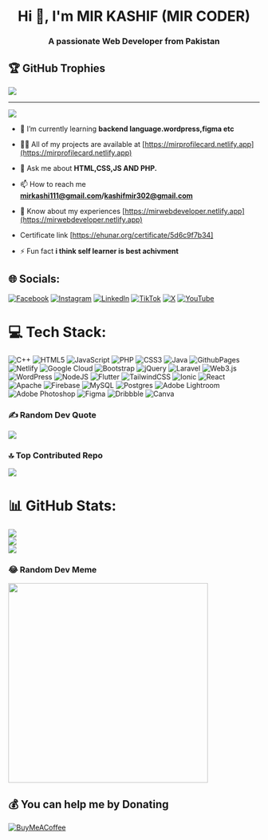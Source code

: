 <h1 align="center">Hi 👋, I'm MIR KASHIF (MIR CODER)</h1>
<h3 align="center">A passionate Web Developer from Pakistan</h3>

## 🏆 GitHub Trophies
![](https://github-profile-trophy.vercel.app/?username=mirkashi&theme=radical&no-frame=true&no-bg=false&margin-w=4)

---
[![](https://visitcount.itsvg.in/api?id=mirkashi&icon=6&color=6)](https://www.buymeacoffee.com/mirkashi)

- 🌱 I’m currently learning **backend language.wordpress,figma etc**

- 👨‍💻 All of my projects are available at [https://mirprofilecard.netlify.app](https://mirprofilecard.netlify.app)

- 💬 Ask me about **HTML,CSS,JS AND PHP.**

- 📫 How to reach me **mirkashi111@gmail.com/kashifmir302@gmail.com**

- 📄 Know about my experiences [https://mirwebdeveloper.netlify.app](https://mirwebdeveloper.netlify.app)

-    Certificate link [https://ehunar.org/certificate/5d6c9f7b34]

- ⚡ Fun fact **i think self learner is best achivment**


## 🌐 Socials:
[![Facebook](https://img.shields.io/badge/Facebook-%231877F2.svg?logo=Facebook&logoColor=white)](https://facebook.com/boost.your.biz.fr) [![Instagram](https://img.shields.io/badge/Instagram-%23E4405F.svg?logo=Instagram&logoColor=white)](https://instagram.com/mirwebdev) [![LinkedIn](https://img.shields.io/badge/LinkedIn-%230077B5.svg?logo=linkedin&logoColor=white)](https://linkedin.com/in/mir-kashif-28987428b) [![TikTok](https://img.shields.io/badge/TikTok-%23000000.svg?logo=TikTok&logoColor=white)](https://tiktok.com/@mircoder10) [![X](https://img.shields.io/badge/X-black.svg?logo=X&logoColor=white)](https://x.com/Mircoder10) [![YouTube](https://img.shields.io/badge/YouTube-%23FF0000.svg?logo=YouTube&logoColor=white)](https://youtube.com/@MIRCoder?si=GYI9rEIMAxDVBS12) 

# 💻 Tech Stack:
![C++](https://img.shields.io/badge/c++-%2300599C.svg?style=plastic&logo=c%2B%2B&logoColor=white) ![HTML5](https://img.shields.io/badge/html5-%23E34F26.svg?style=plastic&logo=html5&logoColor=white) ![JavaScript](https://img.shields.io/badge/javascript-%23323330.svg?style=plastic&logo=javascript&logoColor=%23F7DF1E) ![PHP](https://img.shields.io/badge/php-%23777BB4.svg?style=plastic&logo=php&logoColor=white) ![CSS3](https://img.shields.io/badge/css3-%231572B6.svg?style=plastic&logo=css3&logoColor=white) ![Java](https://img.shields.io/badge/java-%23ED8B00.svg?style=plastic&logo=openjdk&logoColor=white) ![GithubPages](https://img.shields.io/badge/github%20pages-121013?style=plastic&logo=github&logoColor=white) ![Netlify](https://img.shields.io/badge/netlify-%23000000.svg?style=plastic&logo=netlify&logoColor=#00C7B7) ![Google Cloud](https://img.shields.io/badge/GoogleCloud-%234285F4.svg?style=plastic&logo=google-cloud&logoColor=white) ![Bootstrap](https://img.shields.io/badge/bootstrap-%238511FA.svg?style=plastic&logo=bootstrap&logoColor=white) ![jQuery](https://img.shields.io/badge/jquery-%230769AD.svg?style=plastic&logo=jquery&logoColor=white) ![Laravel](https://img.shields.io/badge/laravel-%23FF2D20.svg?style=plastic&logo=laravel&logoColor=white) ![Web3.js](https://img.shields.io/badge/web3.js-F16822?style=plastic&logo=web3.js&logoColor=white) ![WordPress](https://img.shields.io/badge/WordPress-%23117AC9.svg?style=plastic&logo=WordPress&logoColor=white) ![NodeJS](https://img.shields.io/badge/node.js-6DA55F?style=plastic&logo=node.js&logoColor=white) ![Flutter](https://img.shields.io/badge/Flutter-%2302569B.svg?style=plastic&logo=Flutter&logoColor=white) ![TailwindCSS](https://img.shields.io/badge/tailwindcss-%2338B2AC.svg?style=plastic&logo=tailwind-css&logoColor=white) ![Ionic](https://img.shields.io/badge/Ionic-%233880FF.svg?style=plastic&logo=Ionic&logoColor=white) ![React](https://img.shields.io/badge/react-%2320232a.svg?style=plastic&logo=react&logoColor=%2361DAFB) ![Apache](https://img.shields.io/badge/apache-%23D42029.svg?style=plastic&logo=apache&logoColor=white) ![Firebase](https://img.shields.io/badge/Firebase-039BE5?style=plastic&logo=Firebase&logoColor=white) ![MySQL](https://img.shields.io/badge/mysql-%2300000f.svg?style=plastic&logo=mysql&logoColor=white) ![Postgres](https://img.shields.io/badge/postgres-%23316192.svg?style=plastic&logo=postgresql&logoColor=white) ![Adobe Lightroom](https://img.shields.io/badge/Adobe%20Lightroom-31A8FF.svg?style=plastic&logo=Adobe%20Lightroom&logoColor=white) ![Adobe Photoshop](https://img.shields.io/badge/adobe%20photoshop-%2331A8FF.svg?style=plastic&logo=adobe%20photoshop&logoColor=white) ![Figma](https://img.shields.io/badge/figma-%23F24E1E.svg?style=plastic&logo=figma&logoColor=white) ![Dribbble](https://img.shields.io/badge/Dribbble-EA4C89?style=plastic&logo=dribbble&logoColor=white) ![Canva](https://img.shields.io/badge/Canva-%2300C4CC.svg?style=plastic&logo=Canva&logoColor=white)

### ✍️ Random Dev Quote
![](https://quotes-github-readme.vercel.app/api?type=vetical&theme=radical)

### 🔝 Top Contributed Repo
![](https://github-contributor-stats.vercel.app/api?username=mirkashi&limit=5&theme=radical&combine_all_yearly_contributions=true)


# 📊 GitHub Stats:
![](https://github-readme-stats.vercel.app/api?username=mirkashi&theme=merko&hide_border=false&include_all_commits=false&count_private=true)<br/>
![](https://github-readme-streak-stats.herokuapp.com/?user=mirkashi&theme=merko&hide_border=false)<br/>
![](https://github-readme-stats.vercel.app/api/top-langs/?username=mirkashi&theme=merko&hide_border=false&include_all_commits=false&count_private=true&layout=compact)

### 😂 Random Dev Meme
<img src='https://randommeme-five.vercel.app/' style="height: 400px;"/>




  ## 💰 You can help me by Donating
  [![BuyMeACoffee](https://img.shields.io/badge/Buy%20Me%20a%20Coffee-ffdd00?style=for-the-badge&logo=buy-me-a-coffee&logoColor=black)](https://buymeacoffee.com/mirkashi) 

  
<!-- Proudly created with GPRM ( https://gprm.itsvg.in ) -->
